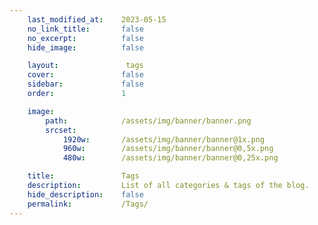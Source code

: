 ```yaml
---
    last_modified_at:    2023-05-15
    no_link_title:       false
    no_excerpt:          false
    hide_image:          false

    layout:               tags
    cover:               false
    sidebar:             false
    order:               1

    image:
        path:            /assets/img/banner/banner.png
        srcset:
            1920w:       /assets/img/banner/banner@1x.png
            960w:        /assets/img/banner/banner@0,5x.png
            480w:        /assets/img/banner/banner@0,25x.png

    title:               Tags
    description:         List of all categories & tags of the blog.
    hide_description:    false
    permalink:           /Tags/
---
```

